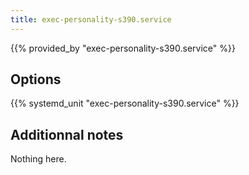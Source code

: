 ```yaml
---
title: exec-personality-s390.service
---
```


{{% provided_by "exec-personality-s390.service" %}}

## Options

{{% systemd_unit "exec-personality-s390.service" %}}

## Additionnal notes

Nothing here.